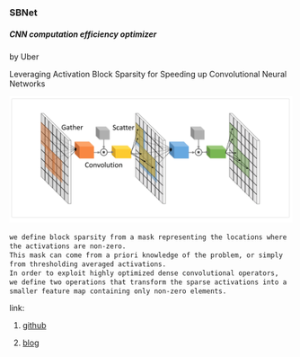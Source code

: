 ### SBNet

##### CNN computation efficiency optimizer

by Uber

Leveraging Activation Block Sparsity for Speeding up Convolutional Neural Networks

![structure](./sbnet_sparse_inference.png)

```
we define block sparsity from a mask representing the locations where the activations are non-zero. 
This mask can come from a priori knowledge of the problem, or simply from thresholding averaged activations. 
In order to exploit highly optimized dense convolutional operators, 
we define two operations that transform the sparse activations into a smaller feature map containing only non-zero elements.
```

link:

1. [github](https://github.com/uber/sbnet)

2. [blog](https://eng.uber.com/sbnet/)